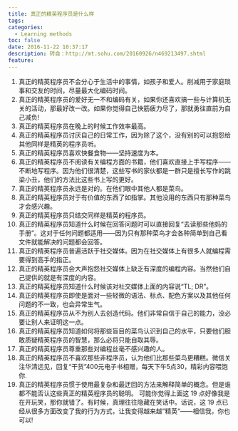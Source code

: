 ```yaml
---
title: 真正的精英程序员是什么样
tags:
categories:
  - Learning methods
toc: false
date: 2016-11-22 10:37:17
description: 转自：http://mt.sohu.com/20160926/n469213497.shtml
feature:
---
```


1. 真正的精英程序员不会分心于生活中的事情，如孩子和爱人。削减用于家庭琐事和交友的时间，尽量最大化编码时间。
2. 真正的精英程序员的爱好无一不和编码有关，如果你还喜欢搞一些与计算机无关的活动，那最好改一改。如果你觉得自己快筋疲力尽了，那就勇往直前为自己减负!
3. 真正的精英程序员在晚上的时候工作效率最高。
4. 真正的精英程序员讨厌自己的日常工作，因为除了这个，没有别的可以抱怨给其他同样是精英的程序员听。
5. 真正的精英程序员喜欢快餐食物——坚持速度为本。
6. 真正的精英程序员不阅读有关编程方面的书籍，他们喜欢直接上手写程序——不断地写程序。因为他们很清楚，这些写书的家伙都是一群只是擅长写作的跳梁小丑，他们的方法比这些书上写的更好。
7. 真正的精英程序员永远是对的。在他们眼中其他人都是菜鸟。
8. 真正的精英程序员对于有价值的东西了如指掌。其他没用的东西只有那种菜鸟才会感兴趣。
9. 真正的精英程序员只结交同样是精英的程序员。
10. 真正的精英程序员知道什么时候在回答问题时可以直接回复“去读那些他妈的手册”。这对于任何问题都适用——因为只有那种菜鸟才会各种简单到自己看文件就能解决的问题都会回答。
11. 真正的精英程序员普遍活跃于社交媒体。因为在社交媒体上有很多人就编程需要得到高手的指正。
12. 真正的精英程序员会大声抱怨社交媒体上缺乏有深度的编程内容。当然他们自己提供的就是有深度的内容。
13. 真正的精英程序员知道什么时候该对社交媒体上面的内容说“TL; DR”。
14. 真正的精英程序员即使是面对一些轻微的语法、标点、配色方案以及其他任何问题的不一致，也会异常生气。
15. 真正的精英程序员从不为别人去创造代码。他们非常自信于自己的能力，没必要让别人来证明这一点。
16. 真正的精英程序员知道如何将那些盲目的菜鸟认识到自己的水平，只要他们胆敢质疑精英程序员的智慧，那么必将只能自取其辱。
17. 真正的精英程序员尊重那些对编程丝毫不感兴趣的人。
18. 真正的精英程序员不喜欢那些非程序员，认为他们比那些菜鸟更糟糕。微信关注华清远见，回复“干货”400元电子书相赠，每天下午5点30，精彩内容喂饱你.
19. 真正的精英程序员惯于使用最复杂和最迂回的方法来解释简单的概念。但是谁都不能否认这些真正的精英程序员的聪明。
可能你觉得上面这 19 点好像我是在开玩笑，那你就错了。有时候，真理往往隐藏在笑话中。话说，这 19 点已经从很多方面改变了我的行为方式，让我变得越来越”精英“——相信我，你也可以!